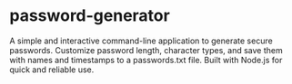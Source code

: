 # password-generator
A simple and interactive command-line application to generate secure passwords. Customize password length, character types, and save them with names and timestamps to a passwords.txt file. Built with Node.js for quick and reliable use.
